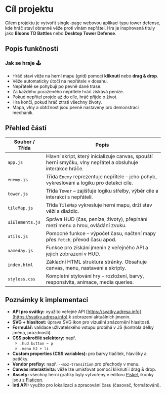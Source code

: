 # Cíl projektu  
Cílem projektu je vytvořit single-page webovou aplikaci typu tower defense, kde hráč staví obranné věže proti vlnám nepřátel. Hra je inspirovaná tituly jako **Bloons TD Battles** nebo **Desktop Tower Defense**.

## Popis funkčnosti  

### Jak se hraje 🕹️  
- Hráč staví věže na herní mapu (grid) pomocí **kliknutí** nebo **drag & drop**.  
- Věže automaticky útočí na nepřátele v dosahu.  
- Nepřátelé se pohybují po pevně dané trase.  
- Za každého poraženého nepřítele hráč získává peníze.  
- Pokud nepřítel projde až do cíle, hráč přijde o život.  
- Hra končí, pokud hráč ztratí všechny životy.  
- Mapa, vlny a obtížnost jsou pevně nastaveny pro demonstraci mechanik.  

## Přehled částí  

| Soubor / Třída    | Popis                                                                                         |
|-------------------|-----------------------------------------------------------------------------------------------|
| `app.js`          | Hlavní skript, který inicializuje canvas, spouští herní smyčku, vlny nepřátel a obsluhuje interakce hráče. |
| `enemy.js`        | Třída `Enemy` reprezentuje nepřítele – jeho pohyb, vykreslování a logiku pro detekci cíle.     |
| `tower.js`        | Třída `Tower` – zajišťuje logiku střelby, výběr cíle a interakci s nepřáteli.                  |
| `tileMap.js`      | Třída `TileMap` vykresluje herní mapu, drží stav věží a dlaždic.                              |
| `uiElements.js`   | Správa HUD (čas, peníze, životy), přepínání mezi menu a hrou, ovládání zvuku.                  |
| `utils.js`        | Pomocné funkce – výpočet času, načtení mapy přes `fetch`, převod času apod.                    |
| `nameday.js`      | Funkce pro získání jmenin z veřejného API a jejich zobrazení v HUD.                            |
| `index.html`      | Základní HTML struktura stránky. Obsahuje canvas, menu, nastavení a skripty.                   |
| `styless.css`     | Kompletní stylování hry – rozložení, barvy, responsivita, animace, media queries.             |

## Poznámky k implementaci  

- **API pro svátky:** využito veřejné API [https://svatky.adresa.info](https://svatky.adresa.info) k zobrazení aktuálních jmenin.  
- **SVG + hlasitost:** úprava SVG ikon pro vizuální znázornění hlasitosti.  
- **Formulář:** validace uživatelského vstupu probíhá v JS (kontrola délky jména, prázdnosti).  
- **CSS pokročilé selektory:** např.  
  - `.hud button ~ p`  
  - `.menu h2 + li`  
- **Custom properties (CSS variables):** pro barvy tlačítek, hlavičky a patičky.  
- **Vendor prefixy:** např. `--moz-transition` pro přechody v menu.  
- **Canvas interaktivita:** věže lze umisťovat pomocí kliknutí i drag & drop.  
- **Assety:** všechny herní grafiky byly vytvořeny v editoru [Piskel](https://www.piskelapp.com/), ikonky jsou z [Flaticon](https://www.flaticon.com/).  
- **Intl API:** využito pro lokalizaci a zpracování času (časovač, formátování).
